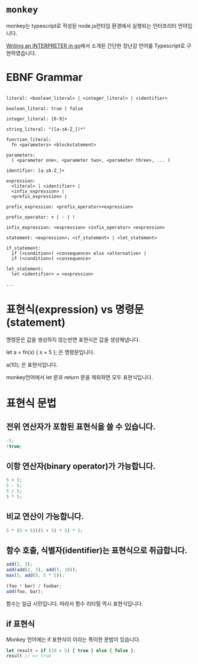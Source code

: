 # `monkey`

monkey는 typescript로 작성된 node.js런타임 환경에서 실행되는 인터프리터 언어입니다.

[Writing an INTERPRETER in go](https://edu.anarcho-copy.org/Programming%20Languages/Go/writing%20an%20INTERPRETER%20in%20go.pdf)에서 소개된 간단한 장난감 언어를 Typescript로 구현하였습니다.

# EBNF Grammar

```bnf

literal: <boolean_literal> | <integer_literal> | <identifier>

boolean_literal: true | false

integer_literal: [0-9]+

string_literal: "([a-zA-Z_])*"

function_literal:
  fn <parameters> <blockstatement>

parameters:
  ( <parameter one>, <parameter two>, <parameter three>, ... )

identifier: [a-zA-Z_]+

expression:
  <literal> | <identifier> |
  <infix_expression> |
  <prefix_expression> |

prefix_expression: <prefix_operator><expression>

prefix_operator: + | - | !

infix_expression: <expression> <infix_operator> <expression>

statement: <expression>; <if_statement> | <let_statement>

if_statement:
  if (<condition>) <consequence> else <alternative> |
  if (<condition>) <consequence>

let_statement:
  let <identifier> = <expression>

...

```

# 표현식(expression) vs 명령문(statement)

명령문은 값을 생성하지 않는반면 표현식은 값을 생성해냅니다.

let a = fn(x) { x + 5 }; 은 명령문입니다.

a(10); 은 표현식입니다.

monkey언어에서 let 문과 return 문을 제외하면 모두 표현식입니다.

# 표현식 문법

## 전위 연산자가 포함된 표현식을 쓸 수 있습니다.

```js
-5;
!true;
```

## 이항 연산자(binary operator)가 가능합니다.

```js
5 + 5;
5 - 5;
5 / 5;
5 * 5;
```

## 비교 연산이 가능합니다.

```js
5 * (5 + 5)((5 + 5) * 5) * 5;
```

## 함수 호출, 식별자(identifier)는 표현식으로 취급합니다.

```js
add(2, 3);
add(add(2, 3), add(5, 10));
max(5, add(5, 5 * 5));

(foo * bar) / foobar;
add(foo, bar);
```

함수는 일급 시민입니다. 따라서 함수 리터럴 역시 표현식입니다.

## if 표현식

Monkey 언어에는 if 표현식이 이라는 특이한 문법이 있습니다.

```js
let result = if (10 > 5) { true } else { false };
result // => true
```
